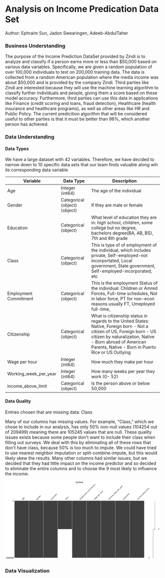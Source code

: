 # Analysis on Income Predication Data Set

Author: Ephraim Sun, Jadon Swearingen, Adeeb-AbdulTaher

### Business Understanding

The purpose of the Income Prediction DataSet provided by Zindi is to analyze and classify if a person earns more or less than \$50,000 based on various data variables. Specifically, we are given a random population of over 100,000 individuals to test on 200,000 training data. The data is collected from a random American population where the media income was about $50,000 and is provided by the company Zindi. Third parties like Zindi are interested because they will use the machine learning algorithm to classify further individuals and people, giving them a score based on these model accuracy. Furthermore, third parties can use this data in applications like Finance (credit scoring and loans, fraud detection), Healthcare (health insurance and healthcare programs), as well as other areas like HR and Public Policy. The current predicition algorithm that will be considered useful to other parties is that it must be better than 96%, which another person has achieved.

### Data Understanding

#### Data Types

We have a large dataset with 42 variables. Therefore, we have decided to narrow down to 10 specific data sets that our team finds valuable along wih its corresponding data variable


| Variable    | Data Type | Description | 
| -------- | ------- | ------- |
| Age  |  Integer (int64)   | The age of the individual | 
| Gender |  Categorical (object)(object)    | If they are male or female
| Education    |  Categorical (object)   | What level of education they are in: high school, children, some college but no degree, bachelors degree(BA, AB, BS), 7th and 8th grade
| Class   |  Categorical (object)  | This is type of of employment of the individual, which includes private, Self-employed-not incorportated, Local government, State government, Self-employed-incorporated, etc
| Employment Commitment    |  Categorical (object)  | This is the employment Status of the individual: Children or Amred Forces, Full-time schedules, Not in labor force, PT for non-econ reasons usually FT, Umeployed full-time, 
| Citizenship    |  Categorical (object)  | What is citizenship status in regards to the United States: Native, Foreign born - Not a citizen of US, Foreign born - US citizen by naturalization, Native - Born abroad of American Parents, Native - Born in Puerto Rice or US Outlying
| Wage per hour    |  Integer (int64)  | How much they make per hour
| Working_week_per_year   |  Integer (int64)   | How many weeks per year they work (0- 52)
| income_above_limit   |  Categorical (object)  | Is the person above or below 50,000

#### Data Quality

Entries chosen that are missing data: Class

Many of our columns has missing values. For example, "Class," which we chose to include in our analysis, has only 50% non-null values (104254 out of 209499) meaning there are 105245 values that are null. These quality issues exists because some people don't want to include their class when filling out surveys. We deal with this by eliminating all of these rows that don't have class, because 50% is too much to impute. We could have tried to use nearest neighbor imputation or split-combine-impute, but this would likely skew the results. Many other columns had similar issues, but we decided that they had little impact on the income predictor and so decided to eliminate the entire columns and to choose the 9 most likely to influence the income.

![Class Data](./images/missing_class.png)

### Data Visualization
